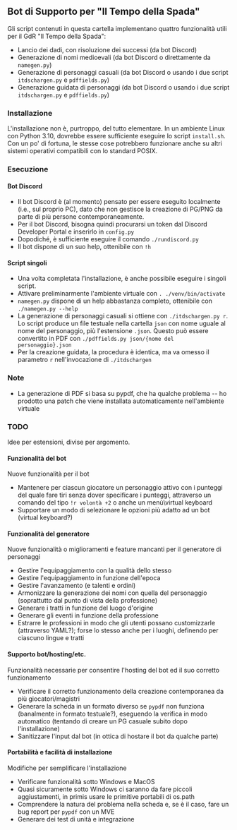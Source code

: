 ## Bot di Supporto per "Il Tempo della Spada"

Gli script contenuti in questa cartella implementano quattro funzionalità utili per il GdR "Il Tempo della Spada":
 - Lancio dei dadi, con risoluzione dei successi (da bot Discord)
 - Generazione di nomi medioevali (da bot Discord o direttamente da `namegen.py`)
 - Generazione di personaggi casuali (da bot Discord o usando i due script `itdschargen.py` e `pdffields.py`)
 - Generazione guidata di personaggi (da bot Discord o usando i due script `itdschargen.py` e `pdffields.py`)

### Installazione
L'installazione non è, purtroppo, del tutto elementare.
In un ambiente Linux con Python 3.10, dovrebbe essere sufficiente eseguire lo script `install.sh`.
Con un po' di fortuna, le stesse cose potrebbero funzionare anche su altri sistemi operativi compatibili con lo standard POSIX.

### Esecuzione

#### Bot Discord
 - Il bot Discord è (al momento) pensato per essere eseguito localmente (i.e., sul proprio PC), dato che non gestisce la creazione di PG/PNG da parte di più persone contemporaneamente.
 - Per il bot Discord, bisogna quindi procurarsi un token dal Discord Developer Portal e inserirlo in `config.py`
 - Dopodiché, è sufficiente eseguire il comando `./rundiscord.py`
 - Il bot dispone di un suo help, ottenibile con `!h`

#### Script singoli
 - Una volta completata l'installazione, è anche possibile eseguire i singoli script.
 - Attivare preliminarmente l'ambiente virtuale con `. ./venv/bin/activate`
 - `namegen.py` dispone di un help abbastanza completo, ottenibile con `./namegen.py --help`
 - La generazione di personaggi casuali si ottiene con `./itdschargen.py r`. Lo script produce un file testuale nella cartella `json` con nome uguale al nome del personaggio, più l'estensione `.json`. Questo può essere convertito in PDF con `./pdffields.py json/{nome del personaggio}.json`
 - Per la creazione guidata, la procedura è identica, ma va omesso il parametro `r` nell'invocazione di `./itdschargen`
 
### Note
 - La generazione di PDF si basa su pypdf, che ha qualche problema -- ho prodotto una patch che viene installata automaticamente nell'ambiente virtuale
 
### TODO
Idee per estensioni, divise per argomento.

#### Funzionalità del bot 
Nuove funzionalità per il bot

 - Mantenere per ciascun giocatore un personaggio attivo con i punteggi del quale fare tiri senza dover specificare i punteggi, attraverso un comando del tipo `!r volontà +2` o anche un menù\virtual keyboard
 - Supportare un modo di selezionare le opzioni più adatto ad un bot (virtual keyboard?)

#### Funzionalità del generatore
Nuove funzionalità o miglioramenti e feature mancanti per il generatore di personaggi

 - Gestire l'equipaggiamento con la qualità dello stesso
 - Gestire l'equipaggiamento in funzione dell'epoca
 - Gestire l'avanzamento (e talenti e ordini)
 - Armonizzare la generazione dei nomi con quella del personaggio (soprattutto dal punto di vista della professione)
 - Generare i tratti in funzione del luogo d'origine
 - Generare gli eventi in funzione della professione
 - Estrarre le professioni in modo che gli utenti possano customizzarle (attraverso YAML?); forse lo stesso anche per i luoghi, definendo per ciascuno lingue e tratti

#### Supporto bot/hosting/etc.
Funzionalità necessarie per consentire l'hosting del bot ed il suo corretto funzionamento

 - Verificare il corretto funzionamento della creazione contemporanea da più giocatori/magistri
 - Generare la scheda in un formato diverso se `pypdf` non funziona (banalmente in formato testuale?), eseguendo la verifica in modo automatico (tentando di creare un PG casuale subito dopo l'installazione)
 - Sanitizzare l'input dal bot (in ottica di hostare il bot da qualche parte)

#### Portabilità e facilità di installazione
Modifiche per semplificare l'installazione

 - Verificare funzionalità sotto Windows e MacOS
 - Quasi sicuramente sotto Windows ci saranno da fare piccoli aggiustamenti, in primis usare le primitive portabili di os.path
 - Comprendere la natura del problema nella scheda e, se è il caso, fare un bug report per `pypdf` con un MVE
 - Generare dei test di unità e integrazione
